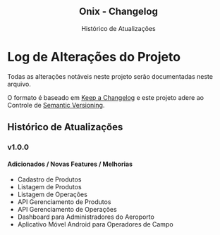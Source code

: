 <p align="center">
  <h2 align="center">Onix - Changelog</h2>
  <p align="center">Histórico de Atualizações</p>
</p>

# Log de Alterações do Projeto

Todas as alterações notáveis ​​neste projeto serão documentadas neste arquivo.

O formato é baseado em [Keep a Changelog](http://keepachangelog.com/) e este projeto adere ao Controle de [Semantic Versioning](http://semver.org/).

## Histórico de Atualizações

### v1.0.0

#### Adicionados / Novas Features / Melhorias

* Cadastro de Produtos
* Listagem de Produtos
* Listagem de Operações
* API Gerenciamento de Produtos
* API Gerenciamento de Operações
* Dashboard para Administradores do Aeroporto
* Aplicativo Móvel Android para Operadores de Campo

